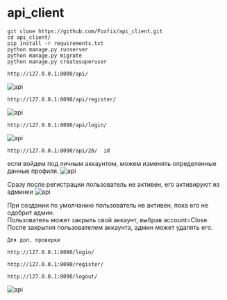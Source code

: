 # api_client
    git clone https://github.com/Foxfix/api_client.git
    cd api_client/
    pip install -r requirements.txt
    python manage.py runserver
    python manage.py migrate
    python manage.py createsuperuser

    http://127.0.0.1:8000/api/  

![api](https://goo.gl/lHXE8U)

    http://127.0.0.1:8090/api/register/

![api](https://wmpics.pics/di-WSHS.png)

    http://127.0.0.1:8090/api/login/
    
![api](https://wmpics.pics/di-SJJR.png)  

    http://127.0.0.1:8090/api/20/  id
    
если войдем под личным аккаунтом, можем изменять определенные данные профиля.
![api](http://ipic.su/img/img7/fs/scrin.1492894317.png) 

Сразу после регистрации пользователь не активен, его активируют из админки
 ![api](https://wmpics.pics/di-0V5T.png)

При создании по умолчанию пользователь не активен, пока его не одобрит админ.    
Пользователь может закрыть свой аккаунт, выбрав account=Close.    
После закрытия пользователем аккаунта, админ может удалять его.

    Для доп. проверки

    http://127.0.0.1:8090/login/

    http://127.0.0.1:8090/register/

    http://127.0.0.1:8090/logout/
    
  
    
 ![api](http://ipic.su/img/img7/fs/close.1492894356.png)

